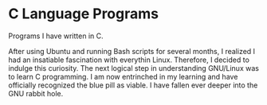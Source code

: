 # C Language Programs
Programs I have written in C.

 
After using Ubuntu and running Bash scripts for several months, I realized I had an insatiable fascination with everythin Linux. 
Therefore, I decided to indulge this curiosity. The next logical step in understanding GNU/Linux was to learn C programming. 
I am now entrinched in my learning and  have officially recognized the blue pill as viable.
I have fallen ever deeper into the GNU rabbit hole.
